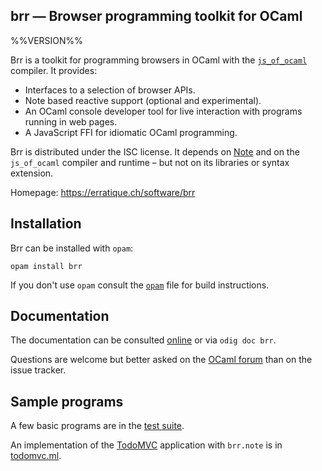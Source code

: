 brr — Browser programming toolkit for OCaml
-------------------------------------------------------------------------------
%%VERSION%%

Brr is a toolkit for programming browsers in OCaml with the
[`js_of_ocaml`][jsoo] compiler. It provides:

* Interfaces to a selection of browser APIs.
* Note based reactive support (optional and experimental).
* An OCaml console developer tool for live interaction 
  with programs running in web pages.
* A JavaScript FFI for idiomatic OCaml programming.

Brr is distributed under the ISC license. It depends on [Note][note]
and on the `js_of_ocaml` compiler and runtime – but not on its
libraries or syntax extension.

[note]: https://erratique.ch/software/note
[jsoo]: https://ocsigen.org/js_of_ocaml

Homepage: https://erratique.ch/software/brr  

## Installation

Brr can be installed with `opam`:

    opam install brr

If you don't use `opam` consult the [`opam`](opam) file for build
instructions.

## Documentation

The documentation can be consulted [online][doc] or via `odig doc brr`.

Questions are welcome but better asked on the [OCaml forum] than on 
the issue tracker.

[doc]: https://erratique.ch/software/brr/doc
[OCaml forum]: https://discuss.ocaml.org/

## Sample programs

A few basic programs are in the [test suite](test).

An implementation of the [TodoMVC][todomvc] application with `brr.note` is 
in [todomvc.ml](test/todomvc.ml).

[todomvc]: http://todomvc.com/
